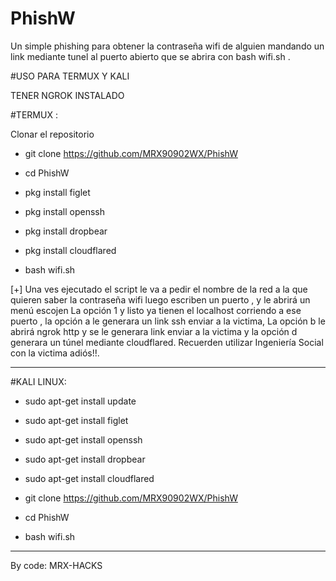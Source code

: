 # PhishW
Un simple phishing para obtener la contraseña wifi de alguien mandando un link mediante tunel al puerto abierto que se abrira con bash wifi.sh .

#USO PARA TERMUX Y KALI

TENER NGROK INSTALADO

#TERMUX :

Clonar el repositorio

- git clone https://github.com/MRX90902WX/PhishW

- cd PhishW

- pkg install figlet

- pkg install openssh

- pkg install dropbear 

- pkg install cloudflared

- bash wifi.sh

[+] Una ves ejecutado el script le va a pedir el nombre
de la red a la que quieren saber la contraseña wifi
luego escriben un puerto , y le abrirá un menú escojen
La opción 1 y listo ya tienen el localhost
corriendo a ese puerto , la opción a le generara un link ssh enviar a la victima,
La opción b le abrirá ngrok http y se le generara link enviar a la victima y la opción d generara un túnel mediante cloudflared.
Recuerden utilizar
Ingeniería Social con la victima adiós!!.
 
*****
#KALI LINUX:

- sudo apt-get install update

- sudo apt-get install figlet

- sudo apt-get install openssh

- sudo apt-get install dropbear

- sudo apt-get install cloudflared

- git clone https://github.com/MRX90902WX/PhishW

- cd PhishW 

- bash wifi.sh

*****

By code: MRX-HACKS



